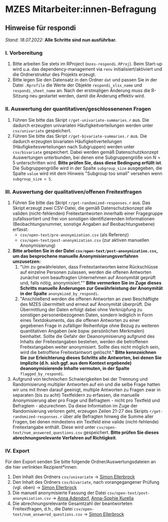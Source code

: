 # MZES Mitarbeiter:innen-Befragung

## Hinweise für respondi

*Stand: 18.07.2022:* **Alle Schritte sind nun ausführbar.**

### I. Vorbereitung

1. Bitte arbeiten Sie stets im RProject (`mzes-respondi.RProj`). Beim Start-up wird u.a. das dependency-management via `renv` initialisiert/aktiviert und die Ordnerstruktur des Projekts erzeugt.
1. Bitte legen Sie den Datensatz in den Ordner `dat` und passen Sie in der Datei `.Rprofile` die Werte der Objekte `respondi_xlsx_name` und `respondi_sheet_name` an. Nach der erstmaligen Änderung muss die R-Sitzung neu gestartet werden, damit die Änderung effektiv wird.


### II. Auswertung der quantitativen/geschlossenenen Fragen

1. Führen Sie bitte das Skript `r/get-univariate-summaries.r` aus. Die dadurch erzeugten univariaten Häufigkeitverteilungen werden unter `csv/univariate` gespeichert.
1. Führen Sie bitte das Skript `r/get-bivariate-summaries.r` aus. Die dadurch erzeugten bivariaten Häufigkeitverteilungen (Häufigkeitesverteilungen nach Subgruppen) werden unter `csv/bivariate` gespeichert. Dabei werden gemäß Datenschutzkonzept Auswertungen unterbunden, bei denen eine Subgruppengröße von $N=5$ unterschritten wird. **Bitte prüfen Sie, dass diese Bedingung erfüllt ist**. Die Subgruppengröße wird in der Spalte `subgroup_size` ausgegeben, die Spalte `value` wird mit dem Hinweis "Subgroup too small" versehen wenn `subgroup_size < 5`.

### III. Auswertung der qualitativen/offenen Freitextfragen

1. Führen Sie bitte das Skript `r/get-randomized-responses.r` aus. Das Skript erzeugt zwei CSV-Datei, die gemäß Datenschutzkonzept alle validen (nicht-fehlenden) Freitextantworten innerhalb einer Fragegruppe zufallssortiert und frei von sonstigen identifizierenden Informationen (Beobachtungsnummer, sonstige Angaben auf Beobachtungsebene) erfasst:
    - `csv/open-text/pre-anonymization.csv` (als Referenz)
    - `csv/open-text/post-anonymization.csv` (zur aktiven manuellen Anonymisierung)
1. **Bitte arbeiten Sie in der Datei `csv/open-text/post-anonymization.csv`, um das besprochene manuelle Anonymisierungsverfahren umzusetzen:**
    1. "Um zu gewährleisten, dass Freitextantworten keine Rückschlüsse auf einzelne Personen zulassen, werden die offenen Antworten zunächst vom beauftragten Unternehmen auf Anonymität geprüft und, falls nötig, anonymisiert."" **Bitte vermerken Sie im Zuge dieses Schritts manuelle Änderungen zur Gewährleistung der Anonymität in der Spalte** `anonymized_by_respondi`. 
    1. "Anschließend werden die offenen Antworten an zwei Beschäftigte des MZES übermittelt und erneut auf Anonymität überprüft. Die Übermittlung der Daten erfolgt dabei ohne Verknüpfung zu sonstigen personenbezogenen Daten, sondern lediglich in Form eines Textdokuments, das die offenen Antworten zu einer gegebenen Frage in zufälliger Reihenfolge ohne Bezug zu weiteren quantitativen Angaben (wie bspw. persönlichen Merkmalen) beinhaltet. Sollte die Gefahr der Deanonymisierung aufgrund des Inhalts der Freitextangaben bestehen, werden die betroffenen Freitextangaben weiter anonymisiert. Sollte dies nicht möglich sein, wird die betroffene Freitextantwort gelöscht." **Bitte kennzeichnen Sie zur Erleichterung dieses Schritts alle Antworten, bei denen Sie implizite (d.h. sich ggf. aus dem Kontext ergebende) deanonymisierende Inhalte vermuten, in der Spalte** `flagged_by_respondi`.
1. Aufgrund von technischen Schwierigkeiten bei der Trennung und Randomisierung multipler Antworten auf ein und die selbe Frage hatten wir uns mit Ihnen darauf geeinigt, multiple Antworten zu Fragen zwar in separaten (bis zu acht) Textfeldern zu erfassen, die manuelle Anonymisierung aber pro Frage und Befragtem - nicht pro Textfeld und Befragtem - abzurechnen. Da diese Information im Zuge der Randomisierung verloren geht, erzeugen Zeilen 21-27 des Skripts `r/get-randomized-responses.r` über alle Befragten hinweg die Summe aller Fragen, bei denen mindestens ein Textfeld eine valide (nicht-fehlende) Freitextangabe enthält. Diese wird unter `csv/open-text/num_answered_questions.csv` gespeichert. **Bitte prüfen Sie dieses abrechnungsrelevante Verfahren auf Richtigkeit**.

### IV. Export

Für den Export senden Sie bitte folgende Ordner/Auswertungsdateien an die hier verlinkten Rezipient*innen:

1. Den Inhalt des Ordners `csv/univariate` $\rightarrow$ [Simon Ellerbrock](mailto:Simon.Ellerbrock@mzes.uni-mannheim.de)
1. Den Inhalt des Ordners `csv/bivariate`, nach vorangegangener Prüfung (vgl. oben) $\rightarrow$ [Simon Ellerbrock](mailto:Simon.Ellerbrock@mzes.uni-mannheim.de)
1. Die manuell anonymisierte Fassung der Datei `csv/open-text/post-anonymization.csv` $\rightarrow$ [Anna Adendorf](mailto:Anna.Adendorf@mzes.uni-mannheim.de), [Anna-Sophie Kurella](mailto:anna.kurella@mzes.uni-mannheim.de)
1. Die abrechnungsrelevante Gesamtzahl der beantworteten Freitextfragen, d.h., die Datei `csv/open-text/num_answered_questions.csv` $\rightarrow$ [Simon Ellerbrock](mailto:Simon.Ellerbrock@mzes.uni-mannheim.de)
